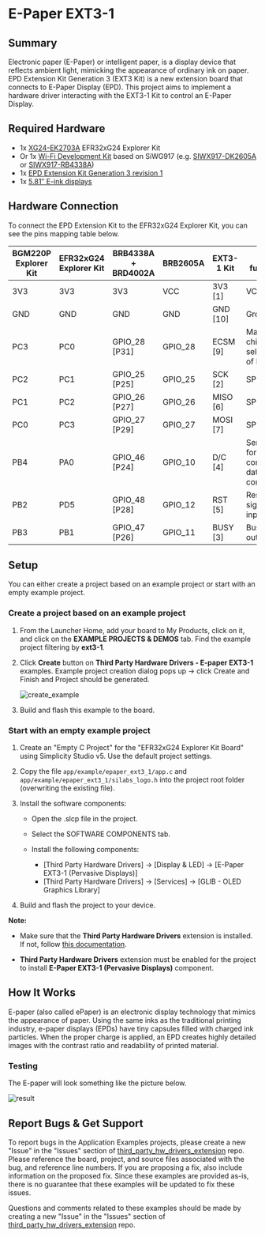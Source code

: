 # E-Paper EXT3-1 #

## Summary ##

Electronic paper (E-Paper) or intelligent paper, is a display device that reflects ambient light, mimicking the appearance of ordinary ink on paper. EPD Extension Kit Generation 3 (EXT3 Kit) is a new extension board that connects to E-Paper Display (EPD).
This project aims to implement a hardware driver interacting with the EXT3-1 Kit to control an E-Paper Display.

## Required Hardware ##

- 1x [XG24-EK2703A](https://www.silabs.com/development-tools/wireless/efr32xg24-explorer-kit) EFR32xG24 Explorer Kit
- Or 1x [Wi-Fi Development Kit](https://www.silabs.com/development-tools/wireless/wi-fi) based on SiWG917 (e.g. [SIWX917-DK2605A](https://www.silabs.com/development-tools/wireless/wi-fi/siwx917-dk2605a-wifi-6-bluetooth-le-soc-dev-kit) or [SIWX917-RB4338A](https://www.silabs.com/development-tools/wireless/wi-fi/siwx917-rb4338a-wifi-6-bluetooth-le-soc-radio-board))
- 1x [EPD Extension Kit Generation 3 revision 1](https://www.pervasivedisplays.com/product/epd-extension-kit-gen-3-ext3/#tab-3)
- 1x [5.81″ E-ink displays](https://www.pervasivedisplays.com/product/5-81-e-ink-displays/)

## Hardware Connection ##

To connect the EPD Extension Kit to the EFR32xG24 Explorer Kit, you can see the pins mapping table below.

| BGM220P Explorer Kit | EFR32xG24 Explorer Kit | BRB4338A + BRD4002A | BRB2605A | EXT3-1 Kit | Pin function |
| --- | --- | --- | --- | --- | --- |
| 3V3 | 3V3 | 3V3 | VCC | 3V3 [1] | VCC 3.3V |
| GND | GND | GND | GND | GND [10] |Ground |
| PC3 | PC0 | GPIO_28 [P31]| GPIO_28 | ECSM [9] | Master chip select pin of EPD |
| PC2 | PC1 | GPIO_25 [P25] | GPIO_25 | SCK [2] | SPI SCK |
| PC1 | PC2 | GPIO_26 [P27] | GPIO_26 | MISO [6] | SPI MISO |
| PC0 | PC3 | GPIO_27 [P29] | GPIO_27 | MOSI [7] | SPI MOSI |
| PB4 | PA0 | GPIO_46 [P24] | GPIO_10 | D/C [4] | Serial bus for controlling data or command |
| PB2 | PD5 | GPIO_48 [P28] | GPIO_12 | RST [5] | Reset signal input |
| PB3 | PB1 | GPIO_47 [P26] | GPIO_11 | BUSY [3] |  Busy state output pin |

## Setup ##

You can either create a project based on an example project or start with an empty example project.

### Create a project based on an example project ###

1. From the Launcher Home, add your board to My Products, click on it, and click on the **EXAMPLE PROJECTS & DEMOS** tab. Find the example project filtering by **ext3-1**.

2. Click **Create** button on **Third Party Hardware Drivers - E-paper EXT3-1** examples. Example project creation dialog pops up -> click Create and Finish and Project should be generated.

   ![create_example](image/create_example.png)

3. Build and flash this example to the board.

### Start with an empty example project ###

1. Create an "Empty C Project" for the "EFR32xG24 Explorer Kit Board" using Simplicity Studio v5. Use the default project settings.

2. Copy the file `app/example/epaper_ext3_1/app.c` and `app/example/epaper_ext3_1/silabs_logo.h` into the project root folder (overwriting the existing file).

3. Install the software components:

   - Open the .slcp file in the project.

   - Select the SOFTWARE COMPONENTS tab.

   - Install the following components:
      - [Third Party Hardware Drivers] → [Display & LED] → [E-Paper EXT3-1 (Pervasive Displays)]
      - [Third Party Hardware Drivers] → [Services] → [GLIB - OLED Graphics Library]

4. Build and flash the project to your device.

**Note:**

- Make sure that the **Third Party Hardware Drivers** extension is installed. If not, follow [this documentation](https://github.com/SiliconLabs/third_party_hw_drivers_extension/blob/master/README.md#how-to-add-to-simplicity-studio-ide).

- **Third Party Hardware Drivers** extension must be enabled for the project to install **E-Paper EXT3-1 (Pervasive Displays)** component.

## How It Works ##

E-paper (also called ePaper) is an electronic display technology that mimics the appearance of paper. Using the same inks as the traditional printing industry, e-paper displays (EPDs) have tiny capsules filled with charged ink particles. When the proper charge is applied, an EPD creates highly detailed images with the contrast ratio and readability of printed material.

### Testing ###

The E-paper will look something like the picture below.

![result](image/result.png)

## Report Bugs & Get Support ##

To report bugs in the Application Examples projects, please create a new "Issue" in the "Issues" section of [third_party_hw_drivers_extension](https://github.com/SiliconLabs/third_party_hw_drivers_extension) repo. Please reference the board, project, and source files associated with the bug, and reference line numbers. If you are proposing a fix, also include information on the proposed fix. Since these examples are provided as-is, there is no guarantee that these examples will be updated to fix these issues.

Questions and comments related to these examples should be made by creating a new "Issue" in the "Issues" section of [third_party_hw_drivers_extension](https://github.com/SiliconLabs/third_party_hw_drivers_extension) repo.
